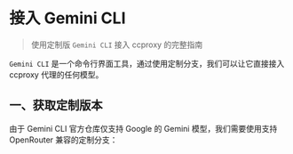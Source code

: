 # 接入 Gemini CLI

> 使用定制版 `Gemini CLI` 接入 ccproxy 的完整指南

`Gemini CLI` 是一个命令行界面工具，通过使用定制分支，我们可以让它直接接入 ccproxy 代理的任何模型。

## 一、获取定制版本

由于 Gemini CLI 官方仓库仅支持 Google 的 Gemini 模型，我们需要使用支持 OpenRouter 兼容的定制分支：
